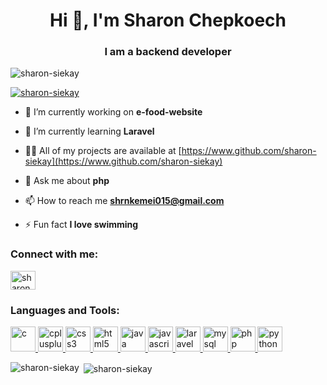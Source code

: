 <h1 align="center">Hi 👋, I'm Sharon Chepkoech</h1>
<h3 align="center">I am a backend developer</h3>

<p align="left"> <img src="https://komarev.com/ghpvc/?username=sharon-siekay&label=Profile%20views&color=0e75b6&style=flat" alt="sharon-siekay" /> </p>

<p align="left"> <a href="https://github.com/ryo-ma/github-profile-trophy"><img src="https://github-profile-trophy.vercel.app/?username=sharon-siekay" alt="sharon-siekay" /></a> </p>

- 🔭 I’m currently working on **e-food-website**

- 🌱 I’m currently learning **Laravel**

- 👨‍💻 All of my projects are available at [https://www.github.com/sharon-siekay](https://www.github.com/sharon-siekay)

- 💬 Ask me about **php**

- 📫 How to reach me **shrnkemei015@gmail.com**

- ⚡ Fun fact **I love swimming**

<h3 align="left">Connect with me:</h3>
<p align="left">
<a href="https://fb.com/sharon siekay" target="blank"><img align="center" src="https://cdn.jsdelivr.net/npm/simple-icons@3.0.1/icons/facebook.svg" alt="sharon siekay" height="30" width="40" /></a>
</p>

<h3 align="left">Languages and Tools:</h3>
<p align="left"> <a href="https://www.cprogramming.com/" target="_blank"> <img src="https://devicons.github.io/devicon/devicon.git/icons/c/c-original.svg" alt="c" width="40" height="40"/> </a> <a href="https://www.w3schools.com/cpp/" target="_blank"> <img src="https://devicons.github.io/devicon/devicon.git/icons/cplusplus/cplusplus-original.svg" alt="cplusplus" width="40" height="40"/> </a> <a href="https://www.w3schools.com/css/" target="_blank"> <img src="https://devicons.github.io/devicon/devicon.git/icons/css3/css3-original-wordmark.svg" alt="css3" width="40" height="40"/> </a> <a href="https://www.w3.org/html/" target="_blank"> <img src="https://devicons.github.io/devicon/devicon.git/icons/html5/html5-original-wordmark.svg" alt="html5" width="40" height="40"/> </a> <a href="https://www.java.com" target="_blank"> <img src="https://devicons.github.io/devicon/devicon.git/icons/java/java-original-wordmark.svg" alt="java" width="40" height="40"/> </a> <a href="https://developer.mozilla.org/en-US/docs/Web/JavaScript" target="_blank"> <img src="https://devicons.github.io/devicon/devicon.git/icons/javascript/javascript-original.svg" alt="javascript" width="40" height="40"/> </a> <a href="https://laravel.com/" target="_blank"> <img src="https://devicons.github.io/devicon/devicon.git/icons/laravel/laravel-plain-wordmark.svg" alt="laravel" width="40" height="40"/> </a> <a href="https://www.mysql.com/" target="_blank"> <img src="https://devicons.github.io/devicon/devicon.git/icons/mysql/mysql-original-wordmark.svg" alt="mysql" width="40" height="40"/> </a> <a href="https://www.php.net" target="_blank"> <img src="https://devicons.github.io/devicon/devicon.git/icons/php/php-original.svg" alt="php" width="40" height="40"/> </a> <a href="https://www.python.org" target="_blank"> <img src="https://devicons.github.io/devicon/devicon.git/icons/python/python-original.svg" alt="python" width="40" height="40"/> </a> </p>

<p><img align="left" src="https://github-readme-stats.vercel.app/api/top-langs?username=sharon-siekay&show_icons=true&locale=en&layout=compact" alt="sharon-siekay" /></p>

<p>&nbsp;<img align="center" src="https://github-readme-stats.vercel.app/api?username=sharon-siekay&show_icons=true&locale=en" alt="sharon-siekay" /></p>
